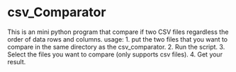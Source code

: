 # csv_Comparator
This is an mini python program that compare if two CSV files regardless the order of data rows and columns.
usage:
    1. put the two files that you want to compare in the same directory as the csv_comparator.
    2. Run the script.
    3. Select the files you want to compare (only supports csv files).
    4. Get your result.

